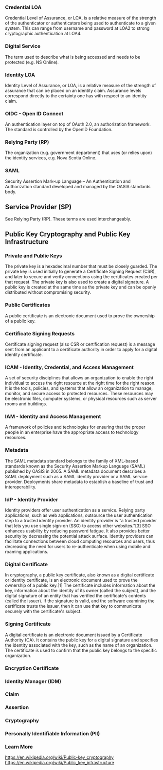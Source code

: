 ### Credential LOA 
Credential Level of Assurance, or LOA, is a relative measure of the strength of the authenticator or authenticators being used to authenticate to a given system. This can range from username and password at LOA2 to strong cryptographic authentication at LOA4.

### Digital Service
The term used to describe what is being accessed and needs to be protected (e.g. NS Online).

### Identity LOA
Identity Level of Assurance, or LOA, is a relative measure of the strength of assurance that can be placed on an identity claim. Assurance levels correspond directly to the certainty one has with respect to an identity claim.

### OIDC - Open ID Connect
An authentication layer on top of OAuth 2.0, an authorization framework. The standard is controlled by the OpenID Foundation.

### Relying Party (RP)
The organization (e.g. government department) that uses (or relies upon) the identity services, e.g. Nova Scotia Online.

### SAML
Security Assertion Mark-up Language – An Authentication and Authorization standard developed and managed by the OASIS standards body.

## Service Provider (SP)
See Relying Party (RP). These terms are used interchangeably.

## Public Key Cryptography and Public Key Infrastructure

### Private and Public Keys
The private key is a hexadecimal number that must be closely guarded. 
The private key is used initially to generate a Certificate Signing Request (CSR), and later to secure and verify connections using the certificates created per that request. 
The private key is also used to create a digital signature. 
A public key is created at the same time as the private key and can be openly distributed without compromising security.

### Public Certificates
A public certificate is an electronic document used to prove the ownership of a public key.

### Certificate Signing Requests
Certificate signing request (also CSR or certification request) is a message sent from an applicant to a certificate authority in order to apply for a digital identity certificate. 

### ICAM - Identity, Credential, and Access Management 
A set of security disciplines that allows an organization to enable the right individual to access the right resource at the right time for the right reason. It is the tools, policies, and systems that allow an organization to manage, monitor, and secure access to protected resources. These resources may be electronic files, computer systems, or physical resources such as server rooms and buildings.

### IAM - Identity and Access Management
A framework of policies and technologies for ensuring that the proper people in an enterprise have the appropriate access to technology resources.

### Metadata
The SAML metadata standard belongs to the family of XML-based standards known as the Security Assertion Markup Language (SAML) published by OASIS in 2005. A SAML metadata document describes a SAML deployment such as a SAML identity provider or a SAML service provider. Deployments share metadata to establish a baseline of trust and interoperability.

### IdP - Identity Provider
Identity providers offer user authentication as a service. Relying party applications, such as web applications, outsource the user authentication step to a trusted identity provider.
An identity provider is “a trusted provider that lets you use single sign-on (SSO) to access other websites.”[3] SSO enhances usability by reducing password fatigue. It also provides better security by decreasing the potential attack surface. Identity providers can facilitate connections between cloud computing resources and users, thus decreasing the need for users to re-authenticate when using mobile and roaming applications.

### Digital Certificate
In cryptography, a public key certificate, also known as a digital certificate or identity certificate, is an electronic document used to prove the ownership of a public key.[1] The certificate includes information about the key, information about the identity of its owner (called the subject), and the digital signature of an entity that has verified the certificate's contents (called the issuer). If the signature is valid, and the software examining the certificate trusts the issuer, then it can use that key to communicate securely with the certificate's subject.

### Signing Certificate
A digital certificate is an electronic document issued by a Certificate Authority (CA). It contains the public key for a digital signature and specifies the identity associated with the key, such as the name of an organization. The certificate is used to confirm that the public key belongs to the specific organization.

### Encryption Certificate

### Identity Manager (IDM)

### Claim

### Assertion

### Cryptography

### Personally Identifiable Information (PII)

### Learn More
https://en.wikipedia.org/wiki/Public-key_cryptography
https://en.wikipedia.org/wiki/Public_key_infrastructure

